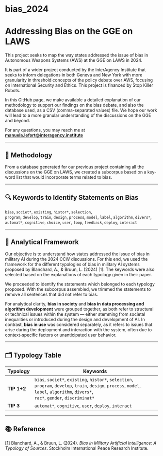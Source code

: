 # bias_2024
# Addressing Bias on the GGE on LAWS

This project seeks to map the way states addressed the issue of bias in Autonomous Weapons Systems (AWS) at the GGE on LAWS in 2024.

It is part of a wider project conducted by the InterAgency Institute that seeks to inform delegations in both Geneva and New York with more granularity in threshold concepts of the policy debate over AWS, focusing on International Security and Ethics. This project is financed by Stop Killer Robots.

In this GitHub page, we make available a detailed explanation of our methodology to support our findings on the bias debate, and also the database used, as a CSV (comma-separated values) file. We hope our work will lead to a more granular understanding of the discussions on the GGE and beyond.

For any questions, you may reach me at **manuela.lefort@interagency.institute**

---

## 🧭 Methodology

From a database generated for our previous project containing all the discussions on the GGE on LAWS, we created a subcorpus based on a key-word list that would incorporate terms related to bias.

---

## 🔍 Keywords to Identify Statements on Bias

`bias`, `societ*`, `existing`, `histor*`, `selection`,  
`program`, `develop`, `train`, `design`, `process`, `model`, `label`, `algorithm`, `divers*`,  
`automat*`, `cognitive`, `choice`, `user`, `loop`, `feedback`, `deploy`, `interact`

---

## 🎯 Analytical Framework

Our objective is to understand how states addressed the issue of bias in military AI during the 2024 CCW discussions. For this end, we used the framework for the different typologies of bias in military AI systems proposed by Blanchard, A., & Bruun, L. (2024) [1]. The keywords were also selected based on the explanations of each typology given in their paper.

We proceeded to identify the statements which belonged to each typology proposed. With the subcorpus assembled, we trimmed the statements to remove all sentences that did not refer to bias.

For analytical clarity, **bias in society** and **bias in data processing and algorithm development** were grouped together, as both refer to structural or technical issues within the system — either stemming from societal inequalities or introduced during the design and development of AI. In contrast, **bias in use** was considered separately, as it refers to issues that arise during the deployment and interaction with the system, often due to context-specific factors or unanticipated user behavior.

---

## 🗂️ Typology Table

| Typology           | Keywords                                                                 |
|--------------------|--------------------------------------------------------------------------|
| **TIP 1+2**         | `bias`, `societ*`, `existing`, `histor*`, `selection`,<br>`program`, `develop`, `train`, `design`, `process`, `model`, `label`, `algorithm`, `divers*`,<br>`rac*`, `gender`, `discriminat*` |
| **TIP 3**           | `automat*`, `cognitive`, `user`, `deploy`, `interact`                   |

---

## 📚 Reference

\[1\] Blanchard, A., & Bruun, L. (2024). *Bias in Military Artificial Intelligence: A Typology of Sources*. Stockholm International Peace Research Institute.
